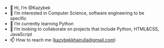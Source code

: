 - 👋 Hi, I’m @Kazybek
- 👀 I’m interested in Computer Science, software engineering to be specific
- 🌱 I’m currently learning Python 
- 💞️ I’m looking to collaborate on projects that include Python, HTML&CSS, JavaScript
- 📫 How to reach me (kazybekkhairulla@gmail.com)

<!---
Kazybekkh/Kazybekkh is a ✨ special ✨ repository because its `README.md` (this file) appears on your GitHub profile.
You can click the Preview link to take a look at your changes.
--->
